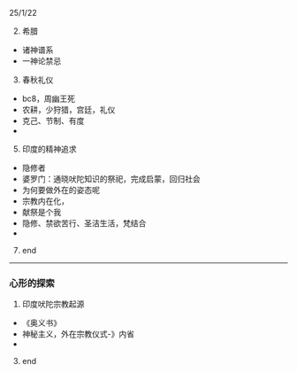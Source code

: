 
25/1/22

2. 希腊
  - 诸神谱系  
  - 一神论禁忌  
3. 春秋礼仪  
  -  bc8，周幽王死  
  -  农耕，少狩猎，宫廷，礼仪  
  -  克己、节制、有度  
  -  
5. 印度的精神追求  
  - 隐修者  
  - 婆罗门：通晓吠陀知识的祭祀，完成启蒙，回归社会  
  - 为何要做外在的姿态呢  
  - 宗教内在化，
  - 献祭是个我  
  - 隐修、禁欲苦行、圣洁生活，梵结合  
  - 
7. end

----

### 心形的探索  

1. 印度吠陀宗教起源
  - 《奥义书》  
  - 神秘主义，外在宗教仪式-》内省  
  - 
3. end
